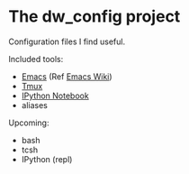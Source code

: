 
The dw_config project
===========================================================================

Configuration files I find useful.

Included tools:

* [Emacs][emacs] (Ref [Emacs Wiki][])
* [Tmux][]
* [IPython Notebook][ipynb]
* aliases

Upcoming:

* bash
* tcsh
* IPython (repl)


[emacs]: http://www.gnu.org/software/emacs "Emacs"
[Emacs Wiki]: http://www.emacswiki.org "Emacs Wiki"
[Tmux]: http://tmux.sourceforge.net
[ipynb]: http://ipython.org/ipython-doc/stable/notebook/notebook.html

